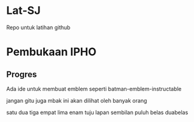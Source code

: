 # Lat-SJ
Repo untuk latihan github


# Pembukaan IPHO

## Progres
Ada ide untuk membuat emblem seperti batman-emblem-instructable


jangan gitu juga mbak
ini akan dilihat oleh banyak orang

satu dua tiga
empat lima enam
tuju lapan sembilan
puluh belas duabelas

